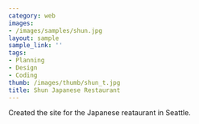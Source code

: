 ```yaml
---
category: web
images:
- /images/samples/shun.jpg
layout: sample
sample_link: ''
tags:
- Planning
- Design
- Coding
thumb: /images/thumb/shun_t.jpg
title: Shun Japanese Restaurant
---
```

Created the site for the Japanese reataurant in Seattle.
